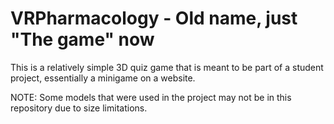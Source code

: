 # VRPharmacology - Old name, just "The game" now
This is a relatively simple 3D quiz game that is meant to be part of a student project, essentially a minigame on a website.

NOTE: Some models that were used in the project may not be in this repository due to size limitations.
